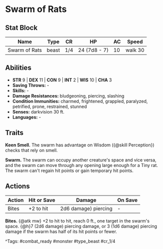# Swarm of Rats

## Stat Block

| Name | Type | CR | HP | AC | Speed |
|------|------|----|----|----|-------|
| Swarm of Rats | beast | 1/4 | 24 (7d8 - 7) | 10 | walk 30 |

## Abilities

- **STR** 9 | **DEX** 11 | **CON** 9 | **INT** 2 | **WIS** 10 | **CHA** 3
- **Saving Throws:** -  
- **Skills:** -  
- **Damage Resistances:** bludgeoning, piercing, slashing  
- **Condition Immunities:** charmed, frightened, grappled, paralyzed, petrified, prone, restrained, stunned  
- **Senses:** darkvision 30 ft.  
- **Languages:** -

## Traits

**Keen Smell.** The swarm has advantage on Wisdom ({@skill Perception}) checks that rely on smell.

**Swarm.** The swarm can occupy another creature's space and vice versa, and the swarm can move through any opening large enough for a Tiny rat. The swarm can't regain hit points or gain temporary hit points.


## Actions

| Action | Hit or Save | Damage | On Save |
|--------|--------------|--------|----------|
| Bites | +2 to hit | 2d6 damage) piercing | - |

**Bites.** {@atk mw} +2 to hit to hit, reach 0 ft., one target in the swarm's space. {@h}7 (2d6 damage) piercing damage, or 3 (1d6 damage) piercing damage if the swarm has half of its hit points or fewer.


^Tags: #combat_ready #monster #type_beast #cr_1/4